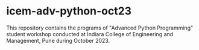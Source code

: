 # icem-adv-python-oct23
This repository contains the programs of "Advanced Python Programming"  student workshop conducted at Indiara College of Engineering and Management, Pune during October 2023.
